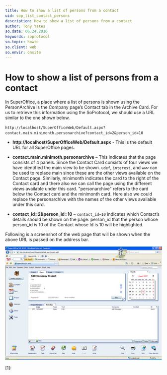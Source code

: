 ```yaml
---
title: How to show a list of persons from a contact
uid: sop_list_contact_persons
description: How to show a list of persons from a contact
author: Tony Yates
so.date: 06.24.2016
keywords: soprotocol
so.topic: howto
so.client: web
so.envir: onsite
---
```


# How to show a list of persons from a contact

In SuperOffice, a place where a list of persons is shown using the PersonArchive is the Company page’s Contact tab in the Archive Card. For us to retrieve this information using the SoProtocol, we should use a URL similar to the one shown below.

`http://localhost/SuperOfficeWeb/Default.aspx?contact.main.minimonth.personarchive?contact_id=2&person_id=10`

* **http://localhost/SuperOfficeWeb/Default.aspx** - This is the default URL for all SuperOffice pages.

* **contact.main.minimoth.personarchive** – This indicates that the page consists of 4 panels. Since the Contact Card consists of four views we have identified the main view to be shown. `udef`, `interest`, and `www` can be used to replace main since these are the other views available on the Contact page. Similarly, minimonth indicates the card to the right of the Contact card and there also we can call the page using the different views available under this card. "personarchive" refers to the card below the Contact card and the minimonth card. Here also we could replace the personarchive with the names of the other views available under this card.

* **contact\_id=2&person\_id=10** – `contact_id=10` indicates which Contact’s details should be shown on the page. person\_id that the person whose person\_id is 10 of the Contact whose Id is 10 will be highlighted.

Following is a screenshot of the web page that will be shown when the above URL is passed on the address bar.

![12][img1]

<!-- Referenced links -->
[1]:

<!-- Referenced images -->
[img1]: media/image001.jpg
